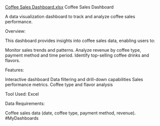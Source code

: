 [Coffee Sales Dashboard.xlsx](https://github.com/user-attachments/files/17611069/Coffee.Sales.Dashboard.xlsx)
Coffee Sales Dashboard

A data visualization dashboard to track and analyze coffee sales performance.

Overview:

This dashboard provides insights into coffee sales data, enabling users to:

Monitor sales trends and patterns.
Analyze revenue by coffee type, payment method and time period.
Identify top-selling coffee drinks and flavors.

Features:

Interactive dashboard
Data filtering and drill-down capabilities
Sales performance metrics. 
Coffee type and flavor analysis

Tool Used: Excel

Data Requirements:

Coffee sales data (date, coffee type, payment method, revenue). #MyDashboards
